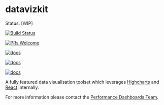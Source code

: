 # datavizkit 

Status: [WIP]


[![Build Status](https://travis-ci.org/govau/datavizkit.svg?branch=master)](https://travis-ci.org/govau/datavizkit)

[![PRs Welcome](https://img.shields.io/badge/PRs-welcome-brightgreen.svg?style=flat-square)](http://makeapullrequest.com) 


[![docs](https://img.shields.io/badge/docs-CONTIBUTING.md-blue.svg?style=flat-square)](/CONTRIBUTING.md)

[![docs](https://img.shields.io/badge/docs-ROADMAP.md-blue.svg?style=flat-square)](/ROADMAP.md) 

[![docs](https://img.shields.io/badge/docs-EXAMPLES.md-blue.svg?style=flat-square)](https://datavizkit.surge.sh)


A fully featured data visualisation toolset which leverages [Highcharts](http://www.highcharts.com/) and [React](https://facebook.github.io/react/) internally.

For more information please contact the [Performance Dashboards Team](mailto:performance-dashboard@digital.gov.au).
